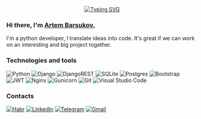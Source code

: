 <p align="center">
  <a href="https://git.io/typing-svg"><img src="https://readme-typing-svg.herokuapp.com?font=Fira+Code&size=18&pause=1000&random=false&width=435&lines=Errors+in+the+code+make+us+stronger" alt="Typing SVG" /></a>
</p>
<h3>Hi there, I'm <a href="#" target="_blank">Artem Barsukov.</a>
</h3>
<p>
I'm a python developer, I translate ideas into code. It's great if we can work on an interesting and big project together. 
</p>
<h3>Technologies and tools</h3>

![Python](https://img.shields.io/badge/python-3670A0?style=for-the-badge&logo=python&logoColor=ffdd54)
![Django](https://img.shields.io/badge/django-%23092E20.svg?style=for-the-badge&logo=django&logoColor=white)
![DjangoREST](https://img.shields.io/badge/DJANGO-REST-ff1709?style=for-the-badge&logo=django&logoColor=white&color=ff1709&labelColor=gray)
![SQLite](https://img.shields.io/badge/sqlite-%2307405e.svg?style=for-the-badge&logo=sqlite&logoColor=white)
![Postgres](https://img.shields.io/badge/postgres-%23316192.svg?style=for-the-badge&logo=postgresql&logoColor=white)
![Bootstrap](https://img.shields.io/badge/bootstrap-%238511FA.svg?style=for-the-badge&logo=bootstrap&logoColor=white)
![JWT](https://img.shields.io/badge/JWT-black?style=for-the-badge&logo=JSON%20web%20tokens)
![Nginx](https://img.shields.io/badge/nginx-%23009639.svg?style=for-the-badge&logo=nginx&logoColor=white)
![Gunicorn](https://img.shields.io/badge/gunicorn-%298729.svg?style=for-the-badge&logo=gunicorn&logoColor=white)
![Git](https://img.shields.io/badge/git-%23F05033.svg?style=for-the-badge&logo=git&logoColor=white)
![Visual Studio Code](https://img.shields.io/badge/Visual%20Studio%20Code-0078d7.svg?style=for-the-badge&logo=visual-studio-code&logoColor=white)

<h3>Contacts</h3>

<p align="left">      
      <a href="https://career.habr.com/artem-olegovich12)">
         <img alt="Habr" title="My Habr resume" src="https://custom-icon-badges.demolab.com/badge/Habr-65A3BE?style=for-the-badge&logo=habr&logoColor=white"/></a> 
      <a href="https://www.linkedin.com/in/artem-barsuko-nn/">
         <img alt="LinkedIn" title="My LinkedIn resume" src="https://custom-icon-badges.demolab.com/badge/LinkedIn-0A66C2?style=for-the-badge&logo=linkedin&logoColor=white"/></a> 
      <a href="https://t.me/Art_Bars">
         <img alt="Telegram" title="My Telegram" src="https://custom-icon-badges.demolab.com/badge/Telegram-26A5E4?style=for-the-badge&logo=telegram&logoColor=white"/></a> 
      <a href="mailto:barsukao@gmail.com">
         <img alt="Gmail" title="My email address" src="https://custom-icon-badges.demolab.com/badge/Email-EA4335?style=for-the-badge&logo=gmail&logoColor=white"/></a> 
   </p>
